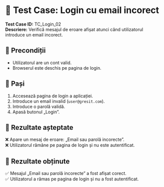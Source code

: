 # 📝 Test Case: Login cu email incorect  

**Test Case ID:** TC_Login_02  
**Descriere:** Verifică mesajul de eroare afișat atunci când utilizatorul introduce un email incorect.  

## 🔹 Precondiții  
- Utilizatorul are un cont valid.  
- Browserul este deschis pe pagina de login.  

## 🔹 Pași  
1. Accesează pagina de login a aplicației.  
2. Introduce un email invalid (`user@gresit.com`).  
3. Introduce o parolă validă.  
4. Apasă butonul „Login”.  

## 🔹 Rezultate așteptate  
❌ Apare un mesaj de eroare: „Email sau parolă incorecte”.  
❌ Utilizatorul rămâne pe pagina de login și nu este autentificat.  

## 🔹 Rezultate obținute  
✅ Mesajul „Email sau parolă incorecte” a fost afișat corect.  
✅ Utilizatorul a rămas pe pagina de login și nu a fost autentificat.  
